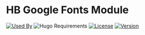 # HB Google Fonts Module

[![Used By](https://img.shields.io/badge/dynamic/json?color=success&label=used+by&query=repositories_humanize&logo=hugo&style=flat-square&url=https://api.razonyang.com/v1/github/dependents/hbstack/google-fonts)](https://github.com/hbstack/google-fonts/network/dependents)
![Hugo Requirements](https://img.shields.io/badge/dynamic/json?color=important&label=requirements&query=requirements&logo=hugo&style=flat-square&url=https://api.razonyang.com/v1/hugo/modules/github.com/hbstack/google-fonts)
[![License](https://img.shields.io/github/license/hbstack/google-fonts?style=flat-square)](https://github.com/hbstack/google-fonts/blob/main/LICENSE)
[![Version](https://img.shields.io/github/v/tag/hbstack/google-fonts?label=version&style=flat-square)](https://github.com/hbstack/google-fonts/tags)
